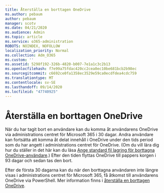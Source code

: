 ```yaml
---
title: Återställa en borttagen OneDrive
ms.author: pebaum
author: pebaum
manager: scotv
ms.date: 04/21/2020
ms.audience: Admin
ms.topic: article
ms.service: o365-administration
ROBOTS: NOINDEX, NOFOLLOW
localization_priority: Normal
ms.collection: Adm_O365
ms.custom: ''
ms.assetid: 5298f192-326b-4820-b007-7e1a1c3c2b13
ms.openlocfilehash: f7e99a75fdac420cc2cea0ec10be681bcb2b98ec
ms.sourcegitcommit: c6692ce0fa1358ec3529e59ca0ecdfdea4cdc759
ms.translationtype: MT
ms.contentlocale: sv-SE
ms.lasthandoff: 09/14/2020
ms.locfileid: "47740925"
---
```

# <a name="restore-a-deleted-onedrive"></a>Återställa en borttagen OneDrive

När du har tagit bort en användare kan du komma åt användarens OneDrive via administrations centret för Microsoft 365 i 30 dagar. Andra användare kan fortsätta att komma åt delat innehåll i OneDrive under den tids period som du har angett i administrations centret för OneDrive. (Om du vill lära dig hur du ställer in det här kan du läsa [Ange standard fil lagring för borttagna OneDrive-användare](https://go.microsoft.com/fwlink/?linkid=874267).) Efter den tiden flyttas OneDrive till pappers korgen i 93 dagar och sedan tas den bort.
  
Efter de första 30 dagarna kan du när den borttagna användaren inte längre visas i administrations centret för Microsoft 365, få åtkomst till användarens OneDrive via PowerShell. Mer information finns i [återställa en borttagen OneDrive](https://go.microsoft.com/fwlink/?linkid=874269).
  


